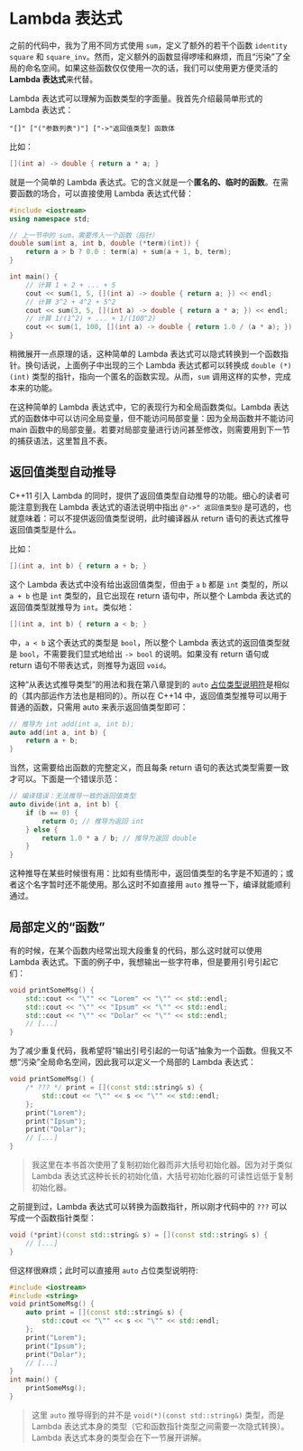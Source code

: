 # Lambda 表达式

之前的代码中，我为了用不同方式使用 `sum`，定义了额外的若干个函数 `identity` `square` 和 `square_inv`。然而，定义额外的函数显得啰嗦和麻烦，而且“污染”了全局的命名空间。如果这些函数仅仅使用一次的话，我们可以使用更方便灵活的 **Lambda 表达式**来代替。

Lambda 表达式可以理解为函数类型的字面量。我首先介绍最简单形式的 Lambda 表达式：
```sdsc
"[]" ["("参数列表")"] ["->"返回值类型] 函数体
```

比如：
```cpp
[](int a) -> double { return a * a; }
```

就是一个简单的 Lambda 表达式。它的含义就是一个**匿名的、临时的函数**。在需要函数的场合，可以直接使用 Lambda 表达式代替：

```cpp codemo(show)
#include <iostream>
using namespace std;

// 上一节中的 sum，需要传入一个函数（指针）
double sum(int a, int b, double (*term)(int)) {
    return a > b ? 0.0 : term(a) + sum(a + 1, b, term);
}

int main() {
    // 计算 1 + 2 + ... + 5
    cout << sum(1, 5, [](int a) -> double { return a; }) << endl;
    // 计算 3^2 + 4^2 + 5^2
    cout << sum(3, 5, [](int a) -> double { return a * a; }) << endl;
    // 计算 1/(1^2) + ... + 1/(100^2)
    cout << sum(1, 100, [](int a) -> double { return 1.0 / (a * a); }) << endl;
}
```

稍微展开一点原理的话，这种简单的 Lambda 表达式可以隐式转换到一个函数指针。换句话说，上面例子中出现的三个 Lambda 表达式都可以转换成 `double (*)(int)` 类型的指针，指向一个匿名的函数实现。从而，`sum` 调用这样的实参，完成本来的功能。

在这种简单的 Lambda 表达式中，它的表现行为和全局函数类似。Lambda 表达式的函数体中可以访问全局变量，但不能访问局部变量：因为全局函数并不能访问 main 函数中的局部变量。若要对局部变量进行访问甚至修改，则需要用到下一节的捕获语法，这里暂且不表。

## 返回值类型自动推导

C++11 引入 Lambda 的同时，提供了返回值类型自动推导的功能。细心的读者可能注意到我在 Lambda 表达式的语法说明中指出 `@"->" 返回值类型@` 是可选的，也就意味着：可以不提供返回值类型说明，此时编译器从 return 语句的表达式推导返回值类型是什么。

比如：
```cpp
[](int a, int b) { return a + b; }
```
这个 Lambda 表达式中没有给出返回值类型，但由于 `a` `b` 都是 `int` 类型的，所以 `a + b` 也是 `int` 类型的，且它出现在 return 语句中，所以整个 Lambda 表达式的返回值类型就推导为 `int`。类似地：

```cpp
[](int a, int b) { return a < b; }
```

中，`a < b` 这个表达式的类型是 `bool`，所以整个 Lambda 表达式的返回值类型就是 `bool`，不需要我们显式地给出 `-> bool` 的说明。如果没有 return 语句或 return 语句不带表达式，则推导为返回 `void`。

这种“从表达式推导类型”的用法和我在第八章提到的 `auto` [占位类型说明符](/ch08/stl_containers/iterator_concept.md#idx_占位类型说明符)是相似的（其内部运作方法也是相同的）。所以在 C++14 中，返回值类型推导可以用于普通的函数，只需用 auto 来表示返回值类型即可：

```cpp
// 推导为 int add(int a, int b);
auto add(int a, int b) {
    return a + b;
}
```

当然，这需要给出函数的完整定义，而且每条 return 语句的表达式类型需要一致才可以。下面是一个错误示范：

```cpp
// 编译错误：无法推导一致的返回值类型
auto divide(int a, int b) {
    if (b == 0) {
        return 0; // 推导为返回 int
    } else {
        return 1.0 * a / b; // 推导为返回 double
    }
}
```

这种推导在某些时候很有用：比如有些情形中，返回值类型的名字是不知道的；或者这个名字暂时还不能使用。那么这时不如直接用 `auto` 推导一下，编译就能顺利通过。

## 局部定义的“函数”

有的时候，在某个函数内经常出现大段重复的代码，那么这时就可以使用 Lambda 表达式。下面的例子中，我想输出一些字符串，但是要用引号引起它们：

```cpp
void printSomeMsg() {
    std::cout << "\"" << "Lorem" << "\"" << std::endl;
    std::cout << "\"" << "Ipsum" << "\"" << std::endl;
    std::cout << "\"" << "Dolar" << "\"" << std::endl;
    // [...]
}
```
为了减少重复代码，我希望将“输出引号引起的一句话”抽象为一个函数。但我又不想“污染”全局命名空间，因此我可以定义一个局部的 Lambda 表达式：

```cpp
void printSomeMsg() {
    /* ??? */ print = [](const std::string& s) {
        std::cout << "\"" << s << "\"" << std::endl;
    };
    print("Lorem");
    print("Ipsum");
    print("Dolar");
    // [...]
}
```

> 我这里在本书首次使用了复制初始化器而非大括号初始化器。因为对于类似 Lambda 表达式这种长长的初始化值，大括号初始化器的可读性远低于复制初始化器。

之前提到过，Lambda 表达式可以转换为函数指针，所以刚才代码中的 `???` 可以写成一个函数指针类型：
```cpp
void (*print)(const std::string& s) = [](const std::string& s) {
    // [...]
}
```

但这样很麻烦；此时可以直接用 `auto` 占位类型说明符:
```cpp codemo(show)
#include <iostream>
#include <string>
void printSomeMsg() {
    auto print = [](const std::string& s) {
        std::cout << "\"" << s << "\"" << std::endl;
    };
    print("Lorem");
    print("Ipsum");
    print("Dolar");
    // [...]
}
int main() {
    printSomeMsg();
}
```

> 这里 `auto` 推导得到的并不是 `void(*)(const std::string&)` 类型，而是 Lambda 表达式本身的类型（它和函数指针类型之间需要一次隐式转换）。Lambda 表达式本身的类型会在下一节展开讲解。

